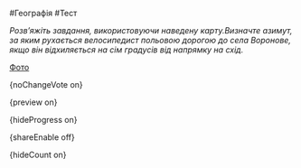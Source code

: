 #Географія #Тест

*Розв’яжіть завдання, використовуючи наведену карту.Визначте азимут, за яким рухається велосипедист польовою дорогою до села Воронове, якщо він відхиляється на сім градусів від напрямку на схід.*

[Фото](https://zno.osvita.ua//doc/images/znotest/73/7355/geo-prob-2015_52_7355.jpg)

{noChangeVote on}

{preview on}

{hideProgress on}

{shareEnable off}

{hideCount on}

